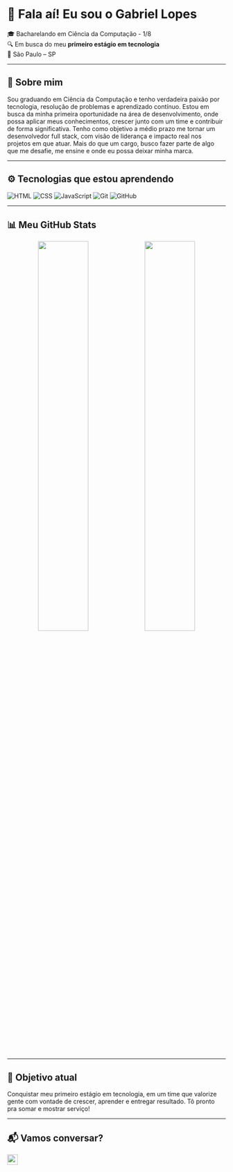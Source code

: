 # 👋 Fala aí! Eu sou o Gabriel Lopes

🎓 Bacharelando em Ciência da Computação - 1/8 <br>
🔍 Em busca do meu **primeiro estágio em tecnologia**  
📍 São Paulo – SP

---

## 🚀 Sobre mim

Sou graduando em Ciência da Computação e tenho verdadeira paixão por tecnologia, resolução de problemas e aprendizado contínuo. Estou em busca da minha primeira oportunidade na área de desenvolvimento, onde possa aplicar meus conhecimentos, crescer junto com um time e contribuir de forma significativa.
Tenho como objetivo a médio prazo me tornar um desenvolvedor full stack, com visão de liderança e impacto real nos projetos em que atuar. Mais do que um cargo, busco fazer parte de algo que me desafie, me ensine e onde eu possa deixar minha marca.

---

## ⚙️ Tecnologias que estou aprendendo

![HTML](https://img.shields.io/badge/-HTML5-E34F26?logo=html5&logoColor=white&style=flat)
![CSS](https://img.shields.io/badge/-CSS3-1572B6?logo=css3&logoColor=white&style=flat)
![JavaScript](https://img.shields.io/badge/-JavaScript-F7DF1E?logo=javascript&logoColor=black&style=flat)
![Git](https://img.shields.io/badge/-Git-F05032?logo=git&logoColor=white&style=flat)
![GitHub](https://img.shields.io/badge/-GitHub-181717?logo=github&logoColor=white&style=flat)

---

## 📊 Meu GitHub Stats

<div align="center">
  <img width="48%" src="https://github-readme-stats.vercel.app/api?username=lopesz06&show_icons=true&theme=dark&include_all_commits=true&count_private=true&hide_border=true"/>
  <img width="48%" src="https://github-readme-stats.vercel.app/api/top-langs/?username=lopesz06&layout=compact&langs_count=7&theme=dark&hide_border=true"/>
</div>

---

## 🎯 Objetivo atual

Conquistar meu primeiro estágio em tecnologia, em um time que valorize gente com vontade de crescer, aprender e entregar resultado. Tô pronto pra somar e mostrar serviço!

---

## 📬 Vamos conversar?

<a href="https://www.linkedin.com/in/gabriel-lopes-cordeiro-8651b1202" target="_blank">
  <img src="https://cdn.jsdelivr.net/gh/devicons/devicon/icons/linkedin/linkedin-original.svg" width="24" />
</a>




